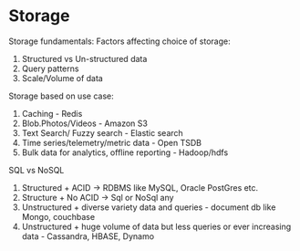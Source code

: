 # Storage

Storage fundamentals:
Factors affecting choice of storage:
1. Structured vs Un-structured data
2. Query patterns
3. Scale/Volume of data

Storage based on use case:
1. Caching - Redis
2. Blob.Photos/Videos - Amazon S3
3. Text Search/ Fuzzy search - Elastic search
4. Time series/telemetry/metric data - Open TSDB
5. Bulk data for analytics, offline reporting - Hadoop/hdfs

SQL vs NoSQL
1. Structured + ACID -> RDBMS like MySQL, Oracle PostGres etc.
2. Structure + No ACID -> Sql or NoSql any
3. Unstructured + diverse variety data and queries - document db like Mongo, couchbase
4. Unstructured + huge volume of data but less queries or ever increasing data - Cassandra, HBASE, Dynamo
